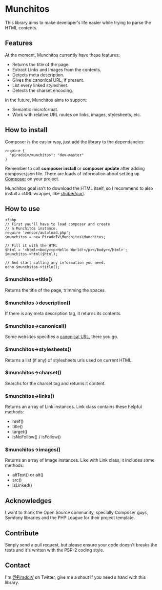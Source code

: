 # Munchitos

This library aims to make developer's life easier
while trying to parse the HTML contents.

## Features
At the moment, Munchitos currently have these features:

- Returns the title of the page.
- Extract Links and Images from the contents.
- Detects meta description.
- Gives the canonical URL, if present.
- List every linked stylesheet.
- Detects the charset encoding.

In the future, Munchitos aims to support:

- Semantic microformat.
- Work with relative URL routes on links, images,
stylesheets, etc.

## How to install

Composer is the easier way, just add the library
to the dependancies:

    require {
      "piradoiv/munchitos": "dev-master"
    }

Remember to call **composer install** or **composer
update** after adding composer.json file. There are
loads of information about setting up
[Composer](http://getcomposer.org) on your project.

Munchitos goal isn't to download the HTML itself, so
I recommend to also install a cURL wrapper, like
[shuber/curl](https://packagist.org/packages/shuber/curl).

## How to use

    <?php
    // First you'll have to load composer and create
    // a Munchitos instance.
    require 'vendor/autoload.php';
    $munchitos = new PiradoIV\Munchitos\Munchitos;

    // Fill it with the HTML
    $html = '<html><body><p>Hello World!</p></body></html>';
    $munchitos->html($html);

    // And start calling any information you need.
    echo $munchitos->title();

### $munchitos->title()
Returns the title of the page, trimming the spaces.

### $munchitos->description()
If there is any meta description tag, it returns its contents.

### $munchitos->canonical()
Some websites specifies a [canonical URL](https://support.google.com/webmasters/answer/139394?hl=en), there you go.

### $munchitos->stylesheets()
Returns a list (if any) of stylesheets urls used
on current HTML.

### $munchitos->charset()
Searchs for the charset tag and returns it content.

### $munchitos->links()
Returns an array of Link instances. Link class contains
these helpful methods:

- href()
- title()
- target()
- isNoFollow() / isFollow()

### $munchitos->images()
Returns an array of Image instances. Like with Link class,
it includes some methods:

- altText() or alt()
- src()
- isLinked()

## Acknowledges

I want to thank the Open Source community, specially
Composer guys, Symfony libraries and the PHP League
for their project template.

## Contribute

Simply send a pull request, but please ensure your
code doesn't breaks the tests and it's written
with the PSR-2 coding style.

## Contact

I'm [@PiradoIV](http://twitter.com/piradoiv/) on
Twitter, give me a shout if you need a hand with
this library.
